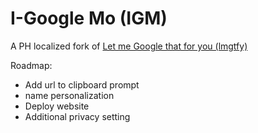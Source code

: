 # I-Google Mo (IGM)

A PH localized fork of [Let me Google that for you (lmgtfy)](https://github.com/NatoBoram/lmgtfy)

Roadmap: 
- Add url to clipboard prompt
- name personalization
- Deploy website
- Additional privacy setting

<!--[![Screenshot](https://user-images.githubusercontent.com/10495562/156066600-eae411df-7da9-432c-adb1-38bad63cd9db.png)](https://natoboram.github.io/lmgtfy) -->
